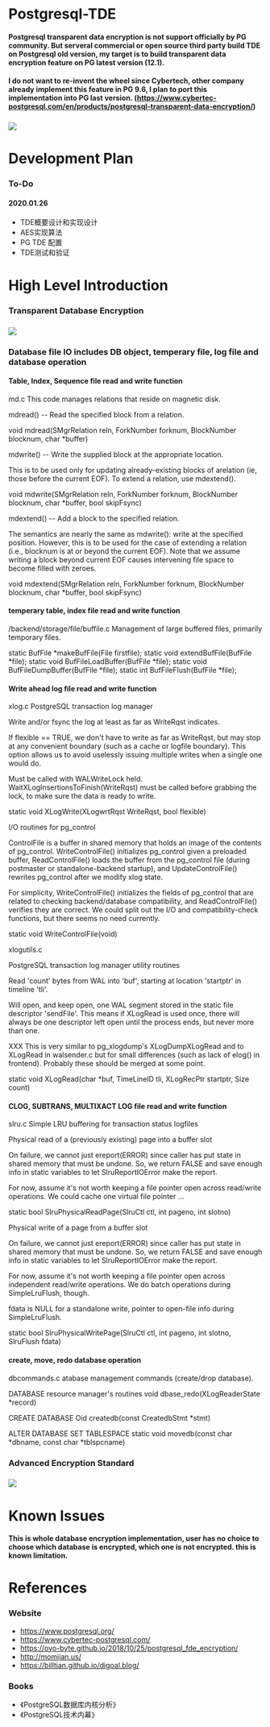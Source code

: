 # Postgresql-TDE
#### Postgresql transparent data encryption is not support officially by PG community. But serveral commercial or open source third party build TDE on Postgresql old version, my target is to build transparent data encryption feature on PG latest version (12.1).
#### I do not want to re-invent the wheel since Cybertech, other company already implement this feature in PG 9.6, I plan to port this implementation into PG last version. (https://www.cybertec-postgresql.com/en/products/postgresql-transparent-data-encryption/)

### <img src="https://www.cybertec-postgresql.com/wp-content/uploads/2017/11/PostgreSQL-instance-level-encryption2.jpg">

# Development Plan
### To-Do
#### 2020.01.26
* TDE概要设计和实现设计
* AES实现算法
* PG TDE 配置
* TDE测试和验证

# High Level Introduction
### Transparent Database Encryption
### <img src="https://github.com/liuyanjun/Postgresql-TDE/blob/master/pg_lowlevel_io.png">

### Database file IO includes DB object, temperary file, log file and database operation
#### Table, Index, Sequence file read and write function
md.c
This code manages relations that reside on magnetic disk.

mdread() -- Read the specified block from a relation.

void mdread(SMgrRelation reln, ForkNumber forknum, BlockNumber blocknum, char *buffer)

mdwrite() -- Write the supplied block at the appropriate location.
 
This is to be used only for updating already-existing blocks of arelation (ie, those before the current EOF).  To extend a relation, use mdextend().
 
void mdwrite(SMgrRelation reln, ForkNumber forknum, BlockNumber blocknum, char *buffer, bool skipFsync)


 mdextend() -- Add a block to the specified relation.
 
 The semantics are nearly the same as mdwrite(): write at the
 specified position.  However, this is to be used for the case of
 extending a relation (i.e., blocknum is at or beyond the current
 EOF).  Note that we assume writing a block beyond current EOF
 causes intervening file space to become filled with zeroes.
 
void mdextend(SMgrRelation reln, ForkNumber forknum, BlockNumber blocknum, char *buffer, bool skipFsync)

#### temperary table, index file read and write function
/backend/storage/file/buffile.c
Management of large buffered files, primarily temporary files.

static BufFile *makeBufFile(File firstfile);
static void extendBufFile(BufFile *file);
static void BufFileLoadBuffer(BufFile *file);
static void BufFileDumpBuffer(BufFile *file);
static int	BufFileFlush(BufFile *file);

#### Write ahead log file read and write function
xlog.c
PostgreSQL transaction log manager


  Write and/or fsync the log at least as far as WriteRqst indicates.
 
  If flexible == TRUE, we don't have to write as far as WriteRqst, but
  may stop at any convenient boundary (such as a cache or logfile boundary).
  This option allows us to avoid uselessly issuing multiple writes when a
  single one would do.
 
  Must be called with WALWriteLock held. WaitXLogInsertionsToFinish(WriteRqst)
  must be called before grabbing the lock, to make sure the data is ready to
  write.
 
static void
XLogWrite(XLogwrtRqst WriteRqst, bool flexible)


  I/O routines for pg_control
 
  ControlFile is a buffer in shared memory that holds an image of the
  contents of pg_control.  WriteControlFile() initializes pg_control
  given a preloaded buffer, ReadControlFile() loads the buffer from
  the pg_control file (during postmaster or standalone-backend startup),
  and UpdateControlFile() rewrites pg_control after we modify xlog state.
 
  For simplicity, WriteControlFile() initializes the fields of pg_control
  that are related to checking backend/database compatibility, and
  ReadControlFile() verifies they are correct.  We could split out the
  I/O and compatibility-check functions, but there seems no need currently.
 
static void
WriteControlFile(void)


xlogutils.c

PostgreSQL transaction log manager utility routines




  Read 'count' bytes from WAL into 'buf', starting at location 'startptr'
  in timeline 'tli'.
 
  Will open, and keep open, one WAL segment stored in the static file
  descriptor 'sendFile'. This means if XLogRead is used once, there will
  always be one descriptor left open until the process ends, but never
  more than one.
 
  XXX This is very similar to pg_xlogdump's XLogDumpXLogRead and to XLogRead
  in walsender.c but for small differences (such as lack of elog() in
  frontend).  Probably these should be merged at some point.
 
static void
XLogRead(char *buf, TimeLineID tli, XLogRecPtr startptr, Size count)

#### CLOG, SUBTRANS, MULTIXACT LOG file read and write function
slru.c
Simple LRU buffering for transaction status logfiles


 Physical read of a (previously existing) page into a buffer slot
 
  On failure, we cannot just ereport(ERROR) since caller has put state in
  shared memory that must be undone.  So, we return FALSE and save enough
  info in static variables to let SlruReportIOError make the report.
 
  For now, assume it's not worth keeping a file pointer open across
  read/write operations.  We could cache one virtual file pointer ...
 
static bool
SlruPhysicalReadPage(SlruCtl ctl, int pageno, int slotno)


  Physical write of a page from a buffer slot
 
  On failure, we cannot just ereport(ERROR) since caller has put state in
  shared memory that must be undone.  So, we return FALSE and save enough
  info in static variables to let SlruReportIOError make the report.
 
  For now, assume it's not worth keeping a file pointer open across
  independent read/write operations.  We do batch operations during
  SimpleLruFlush, though.
 
  fdata is NULL for a standalone write, pointer to open-file info during
  SimpleLruFlush.
 
static bool
SlruPhysicalWritePage(SlruCtl ctl, int pageno, int slotno, SlruFlush fdata)

#### create, move, redo database operation
 dbcommands.c
 atabase management commands (create/drop database).
 
DATABASE resource manager's routines
void dbase_redo(XLogReaderState *record)

CREATE DATABASE
Oid createdb(const CreatedbStmt *stmt)

ALTER DATABASE SET TABLESPACE
static void movedb(const char *dbname, const char *tblspcname)

### Advanced Encryption Standard
### <img src="https://raw.githubusercontent.com/oYo-Byte/img_libs/master/blog/165259_mERh_2910723.png">



# Known Issues
#### This is whole database encryption implementation, user has no choice to choose which database is encrypted, which one is not encrypted. this is known limitation.

# References
### Website
* https://www.postgresql.org/
* https://www.cybertec-postgresql.com/
* https://oyo-byte.github.io/2018/10/25/postgresql_fde_encryption/
* http://momjian.us/
* https://billtian.github.io/digoal.blog/
### Books
* 《PostgreSQL数据库内核分析》
* 《PostgreSQL技术内幕》
